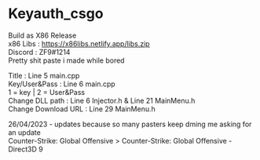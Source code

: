 # Keyauth_csgo
Build as X86 Release    
x86 Libs : https://x86libs.netlify.app/libs.zip   
Discord : ZF9#1214   
Pretty shit paste i made while bored   

Title : Line 5 main.cpp   
Key/User&Pass : Line 6 main.cpp   
1 = key | 2 = User&Pass   
Change DLL path : Line 6 Injector.h & Line 21 MainMenu.h   
Change Download URL : Line 29 MainMenu.h   


26/04/2023 - updates because so many pasters keep dming me asking for an update   
Counter-Strike: Global Offensive > Counter-Strike: Global Offensive - Direct3D 9